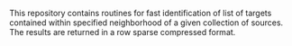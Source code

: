 This repository contains routines for fast identification of list of targets contained within specified neighborhood of a given collection of sources. The results are returned in a row sparse compressed format.
